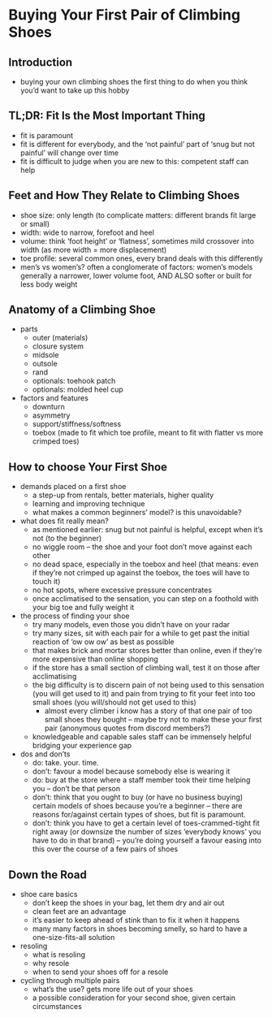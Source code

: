 # Buying Your First Pair of Climbing Shoes

## Introduction

* buying your own climbing shoes the first thing to do when you think you’d want to take up this hobby

## TL;DR: Fit Is the Most Important Thing

* fit is paramount
* fit is different for everybody, and the ‘not painful’ part of ‘snug but not painful’ will change over time
* fit is difficult to judge when you are new to this: competent staff can help

## Feet and How They Relate to Climbing Shoes

* shoe size: only length (to complicate matters: different brands fit large or small)
* width: wide to narrow, forefoot and heel
* volume: think ‘foot height’ or ‘flatness’, sometimes mild crossover into width (as more width = more displacement)
* toe profile: several common ones, every brand deals with this differently
* men’s vs women’s? often a conglomerate of factors: women’s models generally a narrower, lower volume foot, AND ALSO softer or built for less body weight

## Anatomy of a Climbing Shoe

* parts
	* outer (materials)
	* closure system
	* midsole
	* outsole
	* rand
	* optionals: toehook patch
	* optionals: molded heel cup
* factors and features
	* downturn
	* asymmetry
	* support/stiffness/softness
	* toebox (made to fit which toe profile, meant to fit with flatter vs more crimped toes)

## How to choose Your First Shoe

* demands placed on a first shoe
	* a step-up from rentals, better materials, higher quality
	* learning and improving technique
	* what makes a common beginners’ model? is this unavoidable?
* what does fit really mean?
	* as mentioned earlier: snug but not painful is helpful, except when it’s not (to the beginner)
	* no wiggle room – the shoe and your foot don’t move against each other
	* no dead space, especially in the toebox and heel (that means: even if they’re not crimped up against the toebox, the toes will have to touch it)
	* no hot spots, where excessive pressure concentrates
	* once acclimatised to the sensation, you can step on a foothold with your big toe and fully weight it
* the process of finding your shoe
	* try many models, even those you didn’t have on your radar
	* try many sizes, sit with each pair for a while to get past the initial reaction of ‘ow ow ow’ as best as possible
	* that makes brick and mortar stores better than online, even if they’re more expensive than online shopping
	* if the store has a small section of climbing wall, test it on those after acclimatising
	* the big difficulty is to discern pain of not being used to this sensation (you will get used to it) and pain from trying to fit your feet into too small shoes (you will/should not get used to this)
		* almost every climber i know has a story of that one pair of too small shoes they bought – maybe try not to make these your first pair (anonymous quotes from discord members?)
	* knowledgeable and capable sales staff can be immensely helpful bridging your experience gap
* dos and don’ts
	* do: take. your. time.
	* don’t: favour a model because somebody else is wearing it
	* do: buy at the store where a staff member took their time helping you – don’t be that person
	* don’t: think that you ought to buy (or have no business buying) certain models of shoes because you’re a beginner – there are reasons for/against certain types of shoes, but fit is paramount.
	* don’t: think you have to get a certain level of toes-crammed-tight fit right away (or downsize the number of sizes ‘everybody knows’ you have to do in that brand) – you’re doing yourself a favour easing into this over the course of a few pairs of shoes

## Down the Road

* shoe care basics
	* don’t keep the shoes in your bag, let them dry and air out
	* clean feet are an advantage
	* it’s easier to keep ahead of stink than to fix it when it happens
	* many many factors in shoes becoming smelly, so hard to have a one-size-fits-all solution
* resoling
	* what is resoling
	* why resole
	* when to send your shoes off for a resole
* cycling through multiple pairs
	* what’s the use? gets more life out of your shoes
	* a possible consideration for your second shoe, given certain circumstances

